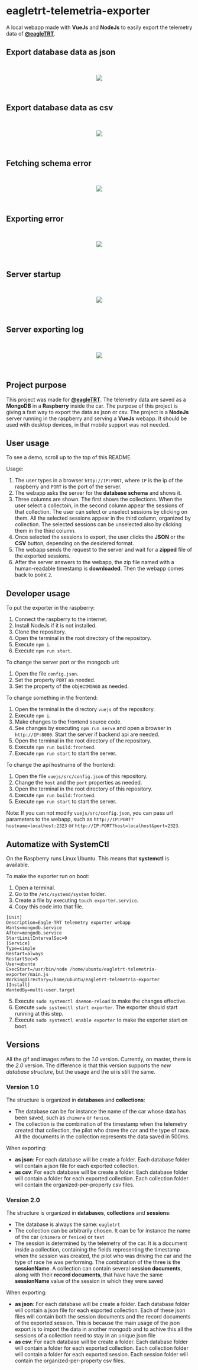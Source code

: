 # eagletrt-telemetria-exporter

A local webapp made with **VueJs** and **NodeJs** to easily export the telemetry data of **[@eagleTRT](https://github.com/eagletrt)**.

## Export database data as json

<br />
<p align="center">
  <img src="https://github.com/euberdeveloper/eagletrt-telemetria-exporter/raw/master/docs/assets/demo_json.gif">
</p>
<br />

## Export database data as csv

<br />
<p align="center">
  <img src="https://github.com/euberdeveloper/eagletrt-telemetria-exporter/raw/master/docs/assets/demo_csv.gif">
</p>
<br />

## Fetching schema error

<br />
<p align="center">
  <img src="https://github.com/euberdeveloper/eagletrt-telemetria-exporter/raw/master/docs/assets/fetching_database_error.png">
</p>
<br />

## Exporting error

<br />
<p align="center">
  <img src="https://github.com/euberdeveloper/eagletrt-telemetria-exporter/raw/master/docs/assets/exporting_error.png">
</p>
<br />

## Server startup

<br />
<p align="center">
  <img src="https://github.com/euberdeveloper/eagletrt-telemetria-exporter/raw/master/docs/assets/server_start_log.gif">
</p>
<br />

## Server exporting log

<br />
<p align="center">
  <img src="https://github.com/euberdeveloper/eagletrt-telemetria-exporter/raw/master/docs/assets/server_export_log.gif">
</p>
<br />

## Project purpose

This project was made for **[@eagleTRT](https://github.com/eagletrt)**. The telemetry data are saved as a **MongoDB** in a **Raspberry** inside the car. The purpose of this project is giving a fast way to export the data as json or csv. The project is a **NodeJs** server running in the raspberry and serving a **VueJs** webapp. It should be used with desktop devices, in that mobile support was not needed.

## User usage

To see a demo, scroll up to the top of this README.

Usage:

1. The user types in a browser `http://IP:PORT`, where `IP` is the ip of the raspberry and `PORT` is the port of the server.
2. The webapp asks the server for the **database schema** and shows it.
3. Three columns are shown. The first shows the collections. When the user select a collectoin, in the second column appear the sessions of that collection. The user can select or unselect sessions by clicking on them. All the selected sessions appear in the third column, organized by collection. The selected sessions can be unselected also by clicking them in the third column.
4. Once selected the sessions to export, the user clicks the **JSON** or the **CSV** button, depending on the desidered format.
5. The webapp sends the request to the server and wait for a **zipped** file of the exported sessions.
6. After the server answers to the webapp, the zip file named with a human-readable timestamp is **downloaded**. Then the webapp comes back to point `2`.

## Developer usage

To put the exporter in the raspberry:

1. Connect the raspberry to the internet.
2. Install NodeJs if it is not installed.
3. Clone the repository.
4. Open the terminal in the root directory of the repository.
5. Execute `npm i`.
6. Execute `npm run start`.

To change the server port or the mongodb uri:

1. Open the file `config.json`.
2. Set the property `PORT` as needed.
3. Set the property of the object`MONGO` as needed.

To change something in the frontend:

1. Open the terminal in the directory `vuejs` of the repository.
2. Execute `npm i`.
3. Make changes to the frontend source code.
4. See changes by executing `npm run serve` and open a browser in `http://IP:8080`. Start the server if backend api are needed.
5. Open the terminal in the root directory of the repository.
6. Execute `npm run build:frontend`.
7. Execute `npm run start` to start the server.

To change the api hostname of the frontend:

1. Open the file `vuejs/src/config.json` of this repository.
2. Change the `host` and the `port` properties as needed.
3. Open the terminal in the root directory of this repository.
4. Execute `npm run build:frontend`.
5. Execute `npm run start` to start the server.

Note: If you can not modify `vuejs/src/config.json`, you can pass url parameters to the webapp, such as `http://IP:PORT?hostname=localhost:2323` or `http://IP:PORT?host=localhost&port=2323`.

## Automatize with SystemCtl

On the Raspberry runs Linux Ubuntu. This means that **systemctl** is available.

To make the exporter run on boot:

1. Open a terminal.
2. Go to the `/etc/systemd/system` folder.
3. Create a file by executing `touch exporter.service`.
4. Copy this code into that file.
```
[Unit]
Description=Eagle-TRT telemetry exporter webapp
Wants=mongodb.service
After=mongodb.service
StartLimitIntervalSec=0
[Service]
Type=simple
Restart=always
RestartSec=5
User=ubuntu
ExecStart=/usr/bin/node /home/ubuntu/eagletrt-telemetria-exporter/main.js
WorkingDirectory=/home/ubuntu/eagletrt-telemetria-exporter
[Install]
WantedBy=multi-user.target
```
5. Execute `sudo systemctl daemon-reload` to make the changes effective.
6. Execute `sudo systemctl start exporter`. The exporter should start running at this step.
7. Execute `sudo systemctl enable exporter` to make the exporter start on boot.

## Versions

All the gif and images refers to the *1.0* version. Currently, on master, there is the *2.0* version. The difference is that this version supports the *new database structure*, but the usage and the ui is still the same.

### Version 1.0

The structure is organized in **databases** and **collections**: 

* The database can be for instance the name of the car whose data has been saved, such as `chimera` or `fenice`. 
* The collection is the combination of the timestamp when the telemetry created that collection, the pilot who drove the car and the type of race. All the documents in the collection represents the data saved in 500ms.

When exporting:

* __as json__: For each database will be create a folder. Each database folder will contain a json file for each exported collection.
* __as csv__: For each database will be create a folder. Each database folder will contain a folder for each exported collection. Each collection folder will contain the organized-per-property csv files.

### Version 2.0

The structure is organized in **databases**, **collections** and **sessions**:

* The database is always the same: `eagletrt`
* The collection can be arbitrarily chosen. It can be for instance the name of the car (`chimera` or `fenice`) or `test`
* The session is determined by the telemetry of the car. It is a document inside a collection, containing the fields representing the timestamp when the session was created, the pilot who was driving the car and the type of race he was performing. The combination of the three is the **sessionName**. A collection can contain several **session documents**, along with their **record documents**, that have have the same **sessionName** value of the session in which they were saved

When exporting:

* __as json__: For each database will be create a folder. Each database folder will contain a json file for each exported collection. Each of these json files will contain both the session documents and the record documents of the exported session. This is because the main usage of the json export is to import the data in another mongodb and to achive this all the sessions of a collection need to stay in an unique json file
* __as csv__: For each database will be create a folder. Each database folder will contain a folder for each exported collection. Each collection folder will contain a folder for each exported session. Each session folder will contain the organized-per-property csv files.
